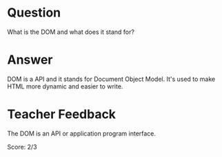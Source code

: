 # Question
What is the DOM and what does it stand for?

# Answer
DOM is a API and it stands for Document Object Model. It's used to make HTML more dynamic and easier to write. 

# Teacher Feedback

The DOM is an API or application program interface. 

Score: 2/3